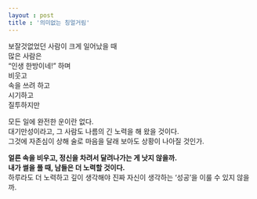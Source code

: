```yaml
---
layout : post
title : '의미없는 칭얼거림'
---
```


보잘것없었던 사람이 크게 일어났을 때  
많은 사람은   
“인생 한방이네!” 하며  
비웃고  
속을 쓰려 하고  
시기하고  
질투하지만  

모든 일에 완전한 운이란 없다.  
대기만성이라고, 그 사람도 나름의 긴 노력을 해 왔을 것이다.  
그것에 자존심이 상해 술로 마음을 달래 보아도 상황이 나아질 것인가.  

**얼른 속을 비우고, 정신을 차려서 달려나가는 게 낫지 않을까.**  
**내가 썰을 풀 때, 남들은 더 노력할 것이다.**  
하루라도 더 노력하고 깊이 생각해야 진짜 자신이 생각하는 ‘성공’을 이룰 수 있지 않을까.
